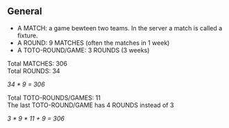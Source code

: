 ## General

- A MATCH: a game bewteen two teams. In the server a match is called a fixture.
- A ROUND: 9 MATCHES (often the matches in 1 week)
- A TOTO-ROUND/GAME: 3 ROUNDS (3 weeks)

Total MATCHES: 306  
Total ROUNDS: 34

_34 \* 9 = 306_

Total TOTO-ROUNDS/GAMES: 11  
The last TOTO-ROUND/GAME has 4 ROUNDS instead of 3

_3 * 9 * 11 + 9 = 306_
